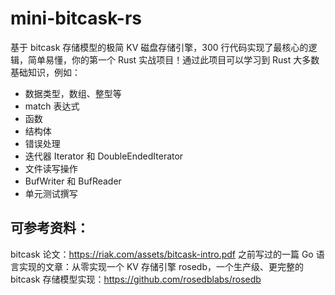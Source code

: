 # mini-bitcask-rs
基于 bitcask 存储模型的极简 KV 磁盘存储引擎，300 行代码实现了最核心的逻辑，简单易懂，你的第一个 Rust 实战项目！通过此项目可以学习到 Rust 大多数基础知识，例如：

* 数据类型，数组、整型等
* match 表达式
* 函数
* 结构体
* 错误处理
* 迭代器 Iterator 和 DoubleEndedIterator
* 文件读写操作
* BufWriter 和 BufReader
* 单元测试撰写

## 可参考资料：
 bitcask 论文：https://riak.com/assets/bitcask-intro.pdf 之前写过的一篇 Go 语言实现的文章：从零实现一个 KV 存储引擎 rosedb，一个生产级、更完整的 bitcask 存储模型实现：https://github.com/rosedblabs/rosedb